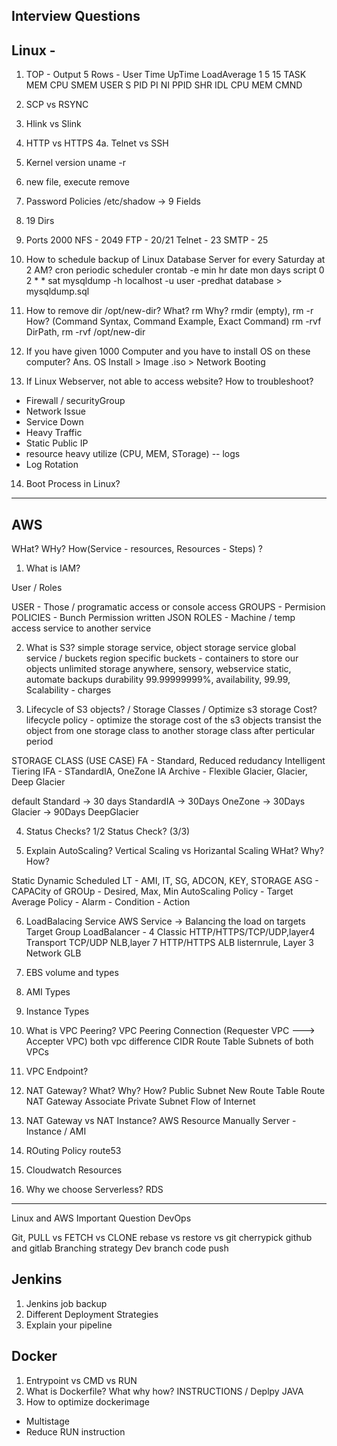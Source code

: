 ## Interview Questions

Linux - 
------


1. TOP - Output
5 Rows - User Time UpTime LoadAverage 1 5 15
TASK
MEM
CPU
SMEM
USER S PID PI NI PPID SHR IDL CPU MEM CMND

2. SCP vs RSYNC
3. Hlink vs Slink
4. HTTP vs HTTPS
4a. Telnet vs SSH

5. Kernel version
uname -r

6. new file, execute remove

7. Password Policies
/etc/shadow -> 9 Fields

8. 19 Dirs

9. Ports 2000 
NFS - 2049
FTP - 20/21
Telnet - 23
SMTP - 25

10. How to schedule backup of Linux Database Server for every Saturday at 2 AM?
cron 
periodic scheduler 
crontab -e 
min hr date mon days script
0 2 * * sat mysqldump -h localhost -u user -predhat database > mysqldump.sql 

11. How to remove dir /opt/new-dir?
What? rm 
Why? rmdir (empty), rm -r
How? (Command Syntax, Command Example, Exact Command) rm -rvf DirPath, rm -rvf /opt/new-dir

12. If you have given 1000 Computer and you have to install OS on these computer?
Ans. OS Install > Image .iso > Network Booting

13. If Linux Webserver, not able to access website? How to troubleshoot?
- Firewall / securityGroup
- Network Issue
- Service Down
- Heavy Traffic 
- Static Public IP
- resource heavy utilize (CPU, MEM, STorage) -- logs 
- Log Rotation 

14. Boot Process in Linux?

-------------------------

AWS
-----------
WHat? WHy? How(Service - resources, Resources - Steps) ?

1. What is IAM?

User / Roles

USER - Those / programatic access or console access
GROUPS - Permision
POLICIES - Bunch Permission written JSON
ROLES - Machine / temp access  service to another service

2. What is S3?
simple storage service, object storage service
global service / buckets region specific
buckets - containers to store our objects
unlimited storage
anywhere, sensory, webservice static, automate backups
durability 99.99999999%, availability, 99.99, Scalability - charges

3. Lifecycle of S3 objects? / Storage Classes / Optimize s3 storage Cost?
lifecycle policy - optimize the storage cost of the s3 objects
transist the object from one storage class to another storage class after perticular period

STORAGE CLASS (USE CASE)
FA - Standard, Reduced redudancy 
Intelligent Tiering
IFA - STandardIA, OneZone IA
Archive - Flexible Glacier, Glacier, Deep Glacier

default Standard -> 30 days StandardIA -> 30Days OneZone -> 30Days Glacier -> 90Days DeepGlacier

4. Status Checks? 1/2 Status Check? (3/3)

5. Explain AutoScaling? Vertical Scaling vs Horizantal Scaling
WHat?
Why?
How? 

Static Dynamic Scheduled
LT - AMI, IT, SG, ADCON, KEY, STORAGE
ASG - CAPACity of GROUp - Desired, Max, Min
AutoScaling Policy - Target Average Policy - Alarm - Condition - Action 

6. LoadBalacing Service
AWS Service -> Balancing the load on targets
Target Group
LoadBalancer - 4 Classic HTTP/HTTPS/TCP/UDP,layer4 Transport TCP/UDP NLB,layer 7 HTTP/HTTPS ALB listernrule, Layer 3 Network GLB

7. EBS volume and types

8. AMI Types

9. Instance Types

10. What is VPC Peering?
VPC Peering Connection (Requester VPC ---> Accepter VPC)
both vpc difference CIDR
Route Table Subnets of both VPCs

11. VPC Endpoint?

12. NAT Gateway?
What? Why? How?
Public Subnet 
New Route Table
Route NAT Gateway
Associate Private Subnet
Flow of Internet

12. NAT Gateway vs NAT Instance?
AWS Resource 
Manually Server - Instance / AMI 

13. ROuting Policy route53

14. Cloudwatch Resources

15. Why we choose Serverless? RDS

---------------

Linux and AWS Important Question
DevOps

Git,
PULL vs FETCH vs CLONE
rebase vs restore vs 
git cherrypick
github and gitlab
Branching strategy
Dev branch code push


Jenkins
---------
1. Jenkins job backup
2. Different Deployment Strategies
3. Explain your pipeline

Docker
---------
1. Entrypoint vs CMD vs RUN
2. What is Dockerfile?
What why how? INSTRUCTIONS / Deplpy JAVA 
3. How to optimize dockerimage 
- Multistage
- Reduce RUN instruction
